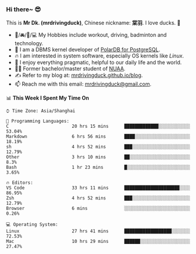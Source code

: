 ### Hi there~ 😎

This is **Mr Dk. (mrdrivingduck)**, Chinese nickname: **棠羽**. I love ducks. 🦆

- 💪/🚘/🏸/💻 My Hobbies include workout, driving, badminton and technology.
- 🍊 I am a DBMS kernel developer of [PolarDB for PostgreSQL](https://github.com/ApsaraDB/PolarDB-for-PostgreSQL).
- 🔥 I am interested in system software, especially OS kernels like *Linux*.
- 🔧 I enjoy everything pragmatic, helpful to our daily life and the world.
- 👨‍🎓 Former bachelor/master student of [NUAA](https://en.wikipedia.org/wiki/Nanjing_University_of_Aeronautics_and_Astronautics).
- ✍ Refer to my blog at: [mrdrivingduck.github.io/blog](https://www.mrdrivingduck.cn/blog/#/).
- 📫 Reach me with this email: [mrdrivingduck@gmail.com](mailto:mrdrivingduck@gmail.com).

<!--START_SECTION:waka-->
📊 **This Week I Spent My Time On** 

```text
⌚︎ Time Zone: Asia/Shanghai

💬 Programming Languages: 
C                        20 hrs 15 mins      █████████████░░░░░░░░░░░░   53.04% 
Markdown                 6 hrs 56 mins       ████░░░░░░░░░░░░░░░░░░░░░   18.19% 
sh                       4 hrs 52 mins       ███░░░░░░░░░░░░░░░░░░░░░░   12.79% 
Other                    3 hrs 10 mins       ██░░░░░░░░░░░░░░░░░░░░░░░   8.3% 
Bash                     1 hr 23 mins        █░░░░░░░░░░░░░░░░░░░░░░░░   3.65%

🔥 Editors: 
VS Code                  33 hrs 11 mins      █████████████████████░░░░   86.95% 
Zsh                      4 hrs 52 mins       ███░░░░░░░░░░░░░░░░░░░░░░   12.79% 
Browser                  6 mins              ░░░░░░░░░░░░░░░░░░░░░░░░░   0.26%

💻 Operating System: 
Linux                    27 hrs 41 mins      ██████████████████░░░░░░░   72.53% 
Mac                      10 hrs 29 mins      ██████░░░░░░░░░░░░░░░░░░░   27.47%

```


<!--END_SECTION:waka-->

<!-- ![Mr Dk.'s GitHub Stats](https://github-readme-stats.vercel.app/api?username=mrdrivingduck&count_private&show_icons=true&theme=buefy) -->

<!-- ![Most Used Languages](https://github-readme-stats.vercel.app/api/top-langs/?username=mrdrivingduck&exclude_repo=mips32-CPU,snort-tcp-socket&theme=buefy&layout=compact&langs_count=10) -->


<!--
**mrdrivingduck/mrdrivingduck** is a ✨ _special_ ✨ repository because its `README.md` (this file) appears on your GitHub profile.

Here are some ideas to get you started:

- 🔭 I’m currently working on ...
- 🌱 I’m currently learning ...
- 👯 I’m looking to collaborate on ...
- 🤔 I’m looking for help with ...
- 💬 Ask me about ...
- 📫 How to reach me: ...
- 😄 Pronouns: ...
- ⚡ Fun fact: ...
-->
